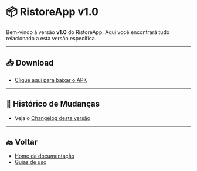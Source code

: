 ﻿# 📦 RistoreApp v1.0

Bem-vindo à versão **v1.0** do RistoreApp. Aqui você encontrará tudo relacionado a esta versão específica.

---

## 📥 Download

- [Clique aqui para baixar o APK](./RistoreApp-v1.0.0.apk)

---

## 🔄 Histórico de Mudanças

- Veja o [Changelog desta versão](./changelog.md)

---

## 🔙 Voltar

- [Home da documentação](../index.md)
- [Guias de uso](../usage/index.md)
